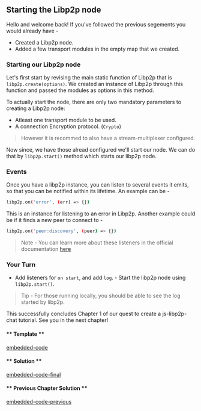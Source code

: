 ## Starting the Libp2p node	
Hello and welcome back! If you've followed the previous segements you would already have - 
- Created a Libp2p node.
- Added a few transport modules in the empty map that we created.

### Starting our Libp2p node
Let's first start by revising the main static function of Libp2p that is `libp2p.create(options)`. We created an instance of Libp2p through this function and passed the modules as options in this method.

To actually start the node, there are only two mandatory parameters to creating a Libp2p node:
- Atleast one transport module to be used.
- A connection Encryption protocol. (`Crypto`) 

> However it is recommed to also have a stream-multiplexer configured. 

Now since, we have those alread configured we'll start our node. We can do that by 	`libp2p.start()` method which starts our libp2p node.

### Events
Once you have a libp2p instance, you can listen to several events it emits, so that you can be notified within its lifetime. An example can be -
```bash
libp2p.on('error', (err) => {})
```
This is an instance for listening to an error in Libp2p. Another example could be if it finds a new peer to connect to -
```bash
libp2p.on('peer:discovery', (peer) => {})
```
 > Note - You can learn more about these listeners in the official documentation [here](https://github.com/libp2p/js-libp2p/blob/master/doc/API.md#events)

### Your Turn

   - Add listeners for `on start`, and add `log`. 
    - Start the libp2p node using `libp2p.start()`.
> Tip - For those running locally, you should be able to see the log started by libp2p.

This successfully concludes Chapter 1 of our quest to create a js-libp2p-chat tutorial. See you in the next chapter!


<!-- tabs:start -->

#### ** Template **

[embedded-code](../assets/1/1.3-template-code.js ':include :type=code embed-template')

#### ** Solution **

[embedded-code-final](../assets/1/1.3-finished-code.js ':include :type=code embed-final')

#### ** Previous Chapter Solution **

[embedded-code-previous](../assets/1/1.2-finished-code.js ':include :type=code embed-previous')

<!-- tabs:end -->